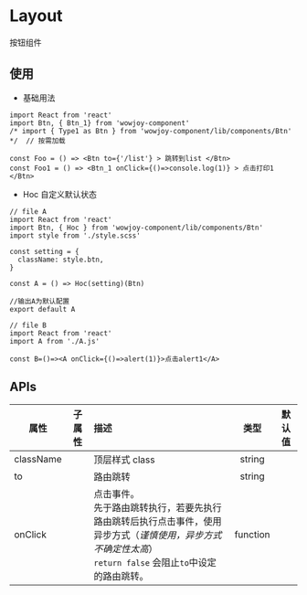 # Layout

按钮组件

## 使用

- 基础用法

```
import React from 'react'
import Btn, { Btn_1} from 'wowjoy-component'
/* import { Type1 as Btn } from 'wowjoy-component/lib/components/Btn' */  // 按需加载

const Foo = () => <Btn to={'/list'} > 跳转到list </Btn>
const Foo1 = () => <Btn_1 onClick={()=>console.log(1)} > 点击打印1 </Btn>
```

- Hoc 自定义默认状态

```
// file A
import React from 'react'
import Btn, { Hoc } from 'wowjoy-component/lib/components/Btn'
import style from './style.scss'

const setting = {
  className: style.btn,
}

const A = () => Hoc(setting)(Btn)

//输出A为默认配置
export default A
```

```
// file B
import React from 'react'
import A from './A.js'

const B=()=><A onClick={()=>alert(1)}>点击alert1</A>
```

## APIs

| 属性      | 子属性 | 描述                                                                                                                                                   |   类型   | 默认值 |
| --------- | ------ | :-----------------------------------------------------------------------------------------------------------------------------------------------------| :------: | :----: |
| className |        | 顶层样式 class                                                                                                                                         |  string  |        |
| to        |        | 路由跳转                                                                                                                                               |  string  |        |
| onClick   |        | 点击事件。 <br>先于路由跳转执行，若要先执行路由跳转后执行点击事件，使用异步方式（_谨慎使用，异步方式不确定性太高_）<br>`return false` 会阻止`to`中设定的路由跳转。| function |        |
